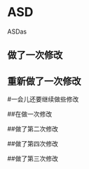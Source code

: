 # ASD
ASDas
## 做了一次修改

## 重新做了一次修改
#一会儿还要继续做些修改







##在做一次修改

##做了第二次修改

##做了第四次修改

##做了第三次修改



